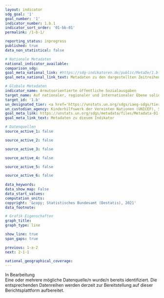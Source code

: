 ```yaml
---
layout: indicator    
sdg_goal: '1'    
goal_number: '1'    
indicator_number: 1.b.1    
indicator_sort_order: '01-bb-01'    
permalink: /1-b-1/    

reporting_status: inprogress    
published: true    
data_non_statistical: false    

# Nationale Metadaten    
national_indicator_available:     
comparison_sdg:     
goal_meta_national_link: #https://sdg-indikatoren.de/public/MetaDe/1.b.1.pdf    
goal_meta_national_link_text: Metadaten zu den dargestellten Zeitreihen    

# Globale Metadaten    
indicator_name: Armutsorientierte öffentliche Sozialausgaben    
target_name: Auf nationaler, regionaler und internationaler Ebene solide politische Rahmen auf der Grundlage armutsorientierter und geschlechtersensibler Entwicklungsstrategien schaffen, um beschleunigte Investitionen in Maßnahmen zur Beseitigung der Armut zu unterstützen    
target_id: '1.b'    
un_designated_tier: <a href='https://unstats.un.org/sdgs/iaeg-sdgs/tier-classification/' title='Klicken Sie hier um weitere Informationen zur UN-Tier-Klassifikation zu erhalten.'  target='_blank'>Tier II</a>    
un_custodian_agency: Kinderhilfswerk der Vereinten Nationen (UNICEF), Save the Children    
goal_meta_link: https://unstats.un.org/sdgs/metadata/files/Metadata-01-0b-01.pdf    
goal_meta_link_text: Metadaten zu diesem Indikator    

# Datenquellen
source_active_1: false

source_active_2: false

source_active_3: false

source_active_4: false

source_active_5: false

source_active_6: false
    
data_keywords:     
data_show_map: False    
data_start_values:     
computation_units:     
copyright: '&copy; Statistisches Bundesamt (Destatis), 2021'    
data_footnote:     

# Grafik Eigenschaften    
graph_title:     
graph_type: line    

show_line: true
span_gaps: true    

previous: 1-a-2    
next: 2-1-1    

national_geographical_coverage:     
---
```


<span class="status inprogress"> In Bearbeitung </span><br>
Eine oder mehrere mögliche Datenquelle/n wurde/n bereits identifiziert. Die entsprechenden Datenreihen werden derzeit zur Bereitstellung auf dieser Berichtsplattform aufbereitet.